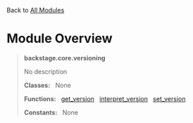 Back to [All Modules](https://github.com/pyrustic/backstage/blob/master/docs/modules/README.md#readme)

# Module Overview

> **backstage.core.versioning**
> 
> No description
>
> **Classes:** &nbsp; None
>
> **Functions:** &nbsp; [get\_version](https://github.com/pyrustic/backstage/blob/master/docs/modules/content/backstage.core.versioning/content/functions.md#get_version) &nbsp; [interpret\_version](https://github.com/pyrustic/backstage/blob/master/docs/modules/content/backstage.core.versioning/content/functions.md#interpret_version) &nbsp; [set\_version](https://github.com/pyrustic/backstage/blob/master/docs/modules/content/backstage.core.versioning/content/functions.md#set_version)
>
> **Constants:** &nbsp; None
